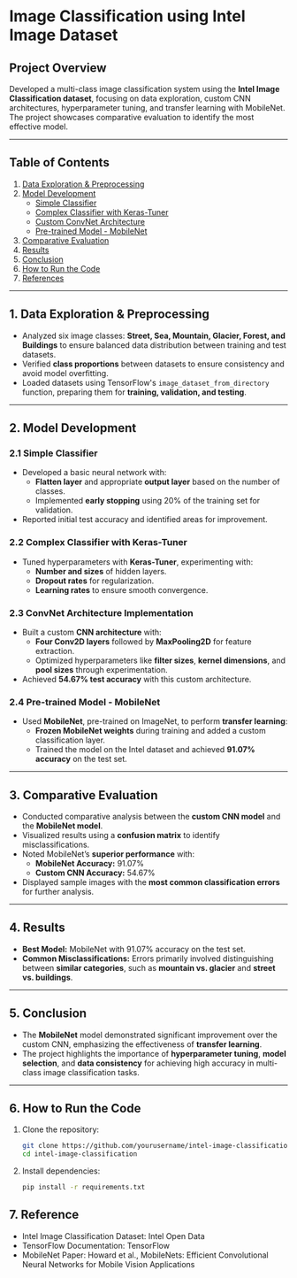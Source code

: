 # Image Classification using Intel Image Dataset

## Project Overview
Developed a multi-class image classification system using the **Intel Image Classification dataset**, focusing on data exploration, custom CNN architectures, hyperparameter tuning, and transfer learning with MobileNet. The project showcases comparative evaluation to identify the most effective model.

---

## Table of Contents
1. [Data Exploration & Preprocessing](#data-exploration--preprocessing)
2. [Model Development](#model-development)
   - [Simple Classifier](#simple-classifier)
   - [Complex Classifier with Keras-Tuner](#complex-classifier-with-keras-tuner)
   - [Custom ConvNet Architecture](#convnet-architecture-implementation)
   - [Pre-trained Model - MobileNet](#pre-trained-model---mobilenet)
3. [Comparative Evaluation](#comparative-evaluation)
4. [Results](#results)
5. [Conclusion](#conclusion)
6. [How to Run the Code](#how-to-run-the-code)
7. [References](#references)

---

## 1. Data Exploration & Preprocessing
- Analyzed six image classes: **Street, Sea, Mountain, Glacier, Forest, and Buildings** to ensure balanced data distribution between training and test datasets.
- Verified **class proportions** between datasets to ensure consistency and avoid model overfitting.
- Loaded datasets using TensorFlow's `image_dataset_from_directory` function, preparing them for **training, validation, and testing**.

---

## 2. Model Development

### 2.1 Simple Classifier
- Developed a basic neural network with:
  - **Flatten layer** and appropriate **output layer** based on the number of classes.
  - Implemented **early stopping** using 20% of the training set for validation.
- Reported initial test accuracy and identified areas for improvement.

### 2.2 Complex Classifier with Keras-Tuner
- Tuned hyperparameters with **Keras-Tuner**, experimenting with:
  - **Number and sizes** of hidden layers.
  - **Dropout rates** for regularization.
  - **Learning rates** to ensure smooth convergence.

### 2.3 ConvNet Architecture Implementation
- Built a custom **CNN architecture** with:
  - **Four Conv2D layers** followed by **MaxPooling2D** for feature extraction.
  - Optimized hyperparameters like **filter sizes**, **kernel dimensions**, and **pool sizes** through experimentation.
- Achieved **54.67% test accuracy** with this custom architecture.

### 2.4 Pre-trained Model - MobileNet
- Used **MobileNet**, pre-trained on ImageNet, to perform **transfer learning**:
  - **Frozen MobileNet weights** during training and added a custom classification layer.
  - Trained the model on the Intel dataset and achieved **91.07% accuracy** on the test set.

---

## 3. Comparative Evaluation
- Conducted comparative analysis between the **custom CNN model** and the **MobileNet model**.
- Visualized results using a **confusion matrix** to identify misclassifications.
- Noted MobileNet’s **superior performance** with:
  - **MobileNet Accuracy:** 91.07%
  - **Custom CNN Accuracy:** 54.67%
- Displayed sample images with the **most common classification errors** for further analysis.

---

## 4. Results
- **Best Model:** MobileNet with 91.07% accuracy on the test set.
- **Common Misclassifications:** Errors primarily involved distinguishing between **similar categories**, such as **mountain vs. glacier** and **street vs. buildings**.

---

## 5. Conclusion
- The **MobileNet** model demonstrated significant improvement over the custom CNN, emphasizing the effectiveness of **transfer learning**.
- The project highlights the importance of **hyperparameter tuning**, **model selection**, and **data consistency** for achieving high accuracy in multi-class image classification tasks.

---

## 6. How to Run the Code
1. Clone the repository:
   ```bash
   git clone https://github.com/yourusername/intel-image-classification.git
   cd intel-image-classification
2. Install dependencies:
   ```bash
   pip install -r requirements.txt
## 7. Reference
- Intel Image Classification Dataset: Intel Open Data
- TensorFlow Documentation: TensorFlow
- MobileNet Paper: Howard et al., MobileNets: Efficient Convolutional Neural Networks for Mobile Vision Applications
